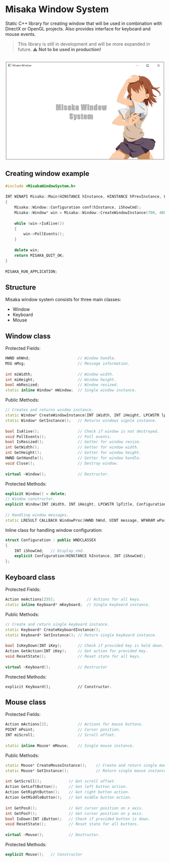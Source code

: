 # Misaka Window System
Static C++ library for creating window that will be used in combination with DirectX or OpenGL projects. Also provides interface for keyboard and mouse events.

> This library is still in development and will be more expanded in future.
> :warning: **Not to be used in production!**
<p align="center">
    <br>
    <img src="img.PNG" width="500" >
</p>


## Creating window example

```.cpp
#include <MisakaWindowSystem.h>

INT WINAPI Misaka::Main(HINSTANCE hInstance, HINSTANCE hPrevInstance, LPSTR lpCmdLine, INT iShowCmd)
{
    Misaka::Window::Configuration conf(hInstance, iShowCmd);
    Misaka::Window* win = Misaka::Window::CreateWindowInstance(700, 400, L"Misaka Window", conf);

    while (win->IsAlive())
    {
        win->PollEvents();
    }
    
    delete win;
    return MISAKA_QUIT_OK;
}

MISAKA_RUN_APPLICATION;
```

## Structure
Misaka window system consists for three main classes:

* Window
* Keyboard
* Mouse

## Window class
Protected Fields:

```.cpp
HWND mhWnd;                     // Window handle.
MSG mMsg;                       // Message information.

int miWidth;                    // Window width.
int miHeight;                   // Window height.
bool mbResized;                 // Window resized.
static inline Window* mWindow;  // Single window instance.
```

Public Methods:

```.cpp
// Creates and returns window instance.
static Window* CreateWindowInstance(INT iWidth, INT iHeight, LPCWSTR lpTitle, Configuration config); 
static Window* GetInstance();   // Returns windows signle instance.

bool IsAlive();                 // Check if window is not destroyed.
void PollEvents();              // Poll events.
bool IsResized();               // Getter for window resize.
int GetWidth();                 // Getter for window width.
int GetHeight();                // Getter for window height.
HWND GetHandle();               // Getter for window handle.
void Close();                   // Destroy window.

virtual ~Window();              // Destructor.
```

Protected Methods:

```.cpp
explicit Window() = delete;
// Window constructor.
explicit Window(INT iWidth, INT iHeight, LPCWSTR lpTitle, Configuration config);    

// Handling window messages.
static LRESULT CALLBACK WindowProc(HWND hWnd, UINT message, WPARAM wParam, LPARAM lParam);  
```

Inline class for handling window configuration:
```.cpp
struct Configuration : public WNDCLASSEX
{
    INT iShowCmd;   // Display cmd.
    explicit Configuration(HINSTANCE hInstance, INT iShowCmd);
};
```

## Keyboard class
Protected Fields:

```.cpp
Action meActions[255];              // Actions for all keys.
static inline Keyboard* mKeyboard;  // Single keyboard instance.
```

Public Methods:

```.cpp
// Create and return single keyboard instance.
static Keyboard* CreateKeyboardInstance();  
static Keyboard* GetInstance(); // Return single keyboard instance.

bool IsKeyDown(INT iKey);       // Check if provided key is held down.
Action GetAction(INT iKey);     // Get action for provided key.
void ResetState();              // Reset state for all keys.

virtual ~Keyboard();            // Destructor
```

Protected Methods:
```
explicit Keyboard();            // Constructor.
```

## Mouse class
Protected Fields:

```.cpp
Action mActions[3];             // Actions for mouse buttons.
POINT mPoint;                   // Cursor position.
INT miScroll;                   // Scroll offset.

static inline Mouse* mMouse;    // Single mouse instance.
```

Public Methods:

```.cpp
static Mouse* CreateMouseInstance();    // Create and return single mouse instance.
static Mouse* GetInstance();            // Return single mouse instance.

int GetScroll();            // Get scroll offset.
Action GetLeftButton();     // Get left button action.
Action GetRightButton();    // Get right button action.
Action GetMiddleButton();   // Get middle button action.

int GetPosX();              // Get cursor position on x axis.
int GetPosY();              // Get cursor position on y axis.
bool IsDown(INT iButton);   // Check if provided button is down.
void ResetState();          // Reset state for all buttons.

virtual ~Mouse();           // Destructor.
```

Protected Methods:

```.cpp
explicit Mouse();   // Constructor
```
